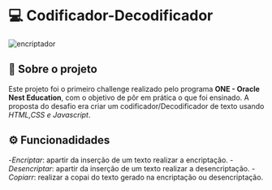 # :computer: Codificador-Decodificador
![encriptador](https://github.com/user-attachments/assets/009f1151-32ea-40f1-b0ca-40cf2f3fd87d)
## 📑 Sobre o projeto
Este projeto foi o primeiro challenge realizado pelo programa **ONE - Oracle Nest Education**, com o objetivo de pôr em prática o que foi ensinado. A proposta do desafio era criar um codificador/Decodificador de texto usando *HTML,CSS e Javascript*.
## ⚙️ Funcionadidades
-*Encriptar*: apartir da inserção de um texto realizar a encriptação.
-*Desencriptar*: apartir da inserção de um texto realizar a desencriptação.
-*Copiarr*: realizar a copai do texto gerado na encriptação ou desencriptação.

